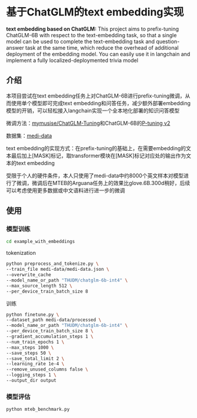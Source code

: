 # 基于ChatGLM的text embedding实现

**text embedding based on ChatGLM:** This project aims to prefix-tuning ChatGLM-6B with respect to the text-embedding task, so that a single model can be used to complete the text-embedding task and question-answer task at the same time, which reduce the overhead of additional deployment of the embedding model. You can easily use it in langchain and implement a fully localized-deploymented trivia model

## 介绍

本项目尝试在text embedding任务上对ChatGLM-6B进行prefix-tuning微调，从而使用单个模型即可完成text embedding和问答任务，减少额外部署embedding模型的开销，可以轻松接入langchain实现一个全本地化部署的知识问答模型

微调方法：[mymusise/ChatGLM-Tuning](https://github.com/mymusise/ChatGLM-Tuning)和ChatGLM-6B的[P-tuning v2](https://github.com/THUDM/ChatGLM-6B/blob/main/ptuning/README.md)

数据集：[medi-data](https://github.com/HKUNLP/instructor-embedding#train-instructor)

text embedding的实现方式：在prefix-tuning的基础上，在需要embedding的文本最后加上\[MASK\]标记，取transformer模块在\[MASK\]标记对应处的输出作为文本的text embedding

受限于个人的硬件条件，本人只使用了medi-data中约8000个英文样本对模型进行了微调，微调后在MTEB的Arguana任务上的效果比glove.6B.300d稍好，后续可以考虑使用更多数据或中文语料进行进一步的微调

## 使用

### 模型训练

```bash
cd example_with_embeddings
```

tokenization

```bash
python preprocess_and_tokenize.py \
--train_file medi-data/medi-data.json \
--overwrite_cache
--model_name_or_path "THUDM/chatglm-6b-int4" \
--max_source_length 512 \
--per_device_train_batch_size 8
```

训练

```bash
python finetune.py \ 
--dataset_path medi-data/processed \
--model_name_or_path "THUDM/chatglm-6b-int4" \
--per_device_train_batch_size 8 \
--gradient_accumulation_steps 1 \
--num_train_epochs 1 \
--max_steps 1000 \
--save_steps 50 \
--save_total_limit 2 \
--learning_rate 1e-4 \
--remove_unused_columns false \
--logging_steps 1 \
--output_dir output
```

### 模型评估

```bash
python mteb_benchmark.py
```